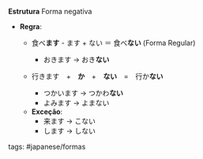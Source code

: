 **Estrutura**
Forma negativa
 - **Regra**: 
	 - 食べ**ます** - ます + ない ＝ 食べ**ない** (Forma Regular)
		 - おきます ->  おき**ない**
	
	 - 行きます　+　**か**　+　**ない**　=　行か**ない**
		 - つかいます -> つかわ**ない**
		 - よみます -> よまない
	 
	 + **Exceção**:  
		 - 来ます -> こない
		 - します -> しない



tags: #japanese/formas